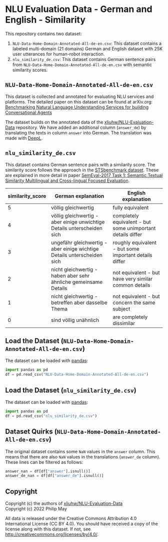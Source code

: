 # NLU Evaluation Data - German and English - Similarity
This repository contains two dataset:

1. `NLU-Data-Home-Domain-Annotated-All-de-en.csv`: This dataset contains a labeled multi-domain (21 domains) German and English dataset with 25K user utterances for human-robot interaction.
2. `nlu_similarity_de.csv`: This dataset contains German sentence pairs from `NLU-Data-Home-Domain-Annotated-All-de-en.csv` with semantic similarity scores.

## `NLU-Data-Home-Domain-Annotated-All-de-en.csv`
This dataset is collected and annotated for evaluating NLU services and platforms.
The detailed paper on this dataset can be found at arXiv.org:
[Benchmarking Natural Language Understanding Services for building Conversational Agents](https://arxiv.org/abs/1903.05566)

The dataset builds on the annotated data of the [xliuhw/NLU-Evaluation-Data](https://github.com/xliuhw/NLU-Evaluation-Data)
repository. We have added an additional column (`answer_de`)
by translating the texts in column `answer` into German.
The translation was made with [DeepL](https://www.deepl.com/translator).

## `nlu_similarity_de.csv`
This dataset contains German sentence pairs with a similarity score.
The similarity score follows the approach in the [STSbenchmark dataset](https://ixa2.si.ehu.eus/stswiki/index.php/STSbenchmark).
These are explained in more detail in paper
[SemEval-2017 Task 1: Semantic Textual Similarity Multilingual and Cross-lingual Focused Evaluation](https://aclanthology.org/S17-2001.pdf).

| similarity_score | German explanation | English explanation
|------------------|--------------------|----------------------
| 5 | völlig gleichwertig | fully equivalent
| 4 | völlig gleichwertig - aber einige unwichtige Details unterscheiden sich | completely equivalent - but some unimportant details differ
| 3 | ungefähr gleichwertig - aber einige wichtige Details unterscheiden sich | roughly equivalent - but some important details differ
| 2 | nicht gleichwertig - haben aber sehr ähnliche gemeinsame Details | not equivalent - but have very similar common details
| 1 | nicht gleichwertig - betreffen aber dasselbe Thema | not equivalent - but concern the same subject
| 0 | sind völlig unähnlich | are completely dissimilar

## Load the Dataset (`NLU-Data-Home-Domain-Annotated-All-de-en.csv`)
The dataset can be loaded with [pandas](https://pandas.pydata.org/):
```python
import pandas as pd
df = pd.read_csv("NLU-Data-Home-Domain-Annotated-All-de-en.csv")
```

## Load the Dataset (`nlu_similarity_de.csv`)
The dataset can be loaded with [pandas](https://pandas.pydata.org/):
```python
import pandas as pd
df = pd.read_csv("nlu_similarity_de.csv")
```

## Dataset Quirks (`NLU-Data-Home-Domain-Annotated-All-de-en.csv`)
The original dataset contains some `NaN` values in the `answer` column.
This means that there are also `NaN` values in the translations (`answer_de` column).
These lines can be filtered as follows:
```python
answer_nan = df[df["answer"].isnull()]
answer_de_nan = df[df["answer_de"].isnull()]
```

## Copyright
Copyright (c) the authors of [xliuhw/NLU-Evaluation-Data](https://github.com/xliuhw/NLU-Evaluation-Data)<br/>
Copyright (c) 2022 Philip May

All data is released under the Creative Commons Attribution 4.0
International License (CC BY 4.0).
You should have received a copy of the license along with this dataset.
If not, see http://creativecommons.org/licenses/by/4.0/.

